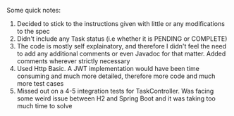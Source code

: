 Some quick notes:

1. Decided to stick to the instructions given with little or any modifications to the spec
2. Didn't include any Task status (i.e whether it is PENDING or COMPLETE)
3. The code is mostly self explainatory, and therefore I didn't feel the need to add any additional comments or even Javadoc for that matter. Added comments wherever strictly necessary
4. Used Http Basic. A JWT implementation would have been time consuming and much more detailed, therefore more code and much more test cases
5. Missed out on a 4-5 integration tests for TaskController. Was facing some weird issue between H2 and Spring Boot and it was taking too much time to solve